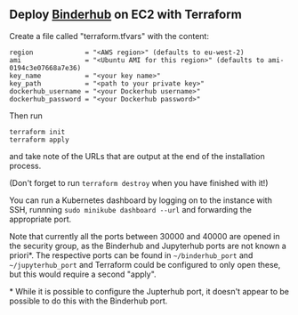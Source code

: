 ## Deploy [Binderhub](https://binderhub.readthedocs.io/en/latest/index.html) on EC2 with Terraform

Create a file called "terraform.tfvars" with the content:

```
region             = "<AWS region>" (defaults to eu-west-2)
ami                = "<Ubuntu AMI for this region>" (defaults to ami-0194c3e07668a7e36)
key_name           = "<your key name>"
key_path           = "<path to your private key>"
dockerhub_username = "<your Dockerhub username>"
dockerhub_password = "<your Dockerhub password>"
```

Then run

```
terraform init
terraform apply
```

and take note of the URLs that are output at the end of the installation process.

(Don't forget to run ```terraform destroy``` when you have finished with it!)

You can run a Kubernetes dashboard by logging on to the instance with SSH, runnning ```sudo minikube dashboard --url``` and forwarding the appropriate port.

Note that currently all the ports between 30000 and 40000 are opened in the security group, as the Binderhub and Jupyterhub ports are not known a priori*. The respective ports can be found in ```~/binderhub_port``` and ```~/jupyterhub_port``` and Terraform could be configured to only open these, but this would require a second "apply".

\* While it is possible to configure the Jupterhub port, it doesn't appear to be possible to do this with the Binderhub port.